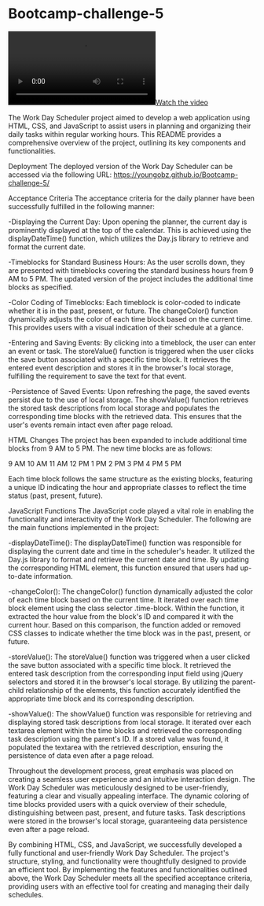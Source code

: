 # Bootcamp-challenge-5

[![Watch the video](challenge%205.mp4)](challenge%205)

The Work Day Scheduler project aimed to develop a web application using HTML, CSS, and JavaScript to assist users in planning and organizing their daily tasks within regular working hours. This README provides a comprehensive overview of the project, outlining its key components and functionalities.

Deployment
The deployed version of the Work Day Scheduler can be accessed via the following URL:
https://youngobz.github.io/Bootcamp-challenge-5/

Acceptance Criteria
The acceptance criteria for the daily planner have been successfully fulfilled in the following manner:

-Displaying the Current Day: Upon opening the planner, the current day is prominently displayed at the top of the calendar. This is achieved using the displayDateTime() function, which utilizes the Day.js library to retrieve and format the current date.

-Timeblocks for Standard Business Hours: As the user scrolls down, they are presented with timeblocks covering the standard business hours from 9 AM to 5 PM. The updated version of the project includes the additional time blocks as specified.

-Color Coding of Timeblocks: Each timeblock is color-coded to indicate whether it is in the past, present, or future. The changeColor() function dynamically adjusts the color of each time block based on the current time. This provides users with a visual indication of their schedule at a glance.

-Entering and Saving Events: By clicking into a timeblock, the user can enter an event or task. The storeValue() function is triggered when the user clicks the save button associated with a specific time block. It retrieves the entered event description and stores it in the browser's local storage, fulfilling the requirement to save the text for that event.

-Persistence of Saved Events: Upon refreshing the page, the saved events persist due to the use of local storage. The showValue() function retrieves the stored task descriptions from local storage and populates the corresponding time blocks with the retrieved data. This ensures that the user's events remain intact even after page reload.

HTML Changes
The project has been expanded to include additional time blocks from 9 AM to 5 PM. The new time blocks are as follows:

9 AM
10 AM
11 AM
12 PM
1 PM
2 PM
3 PM
4 PM
5 PM

Each time block follows the same structure as the existing blocks, featuring a unique ID indicating the hour and appropriate classes to reflect the time status (past, present, future).

JavaScript Functions
The JavaScript code played a vital role in enabling the functionality and interactivity of the Work Day Scheduler. The following are the main functions implemented in the project:

-displayDateTime(): The displayDateTime() function was responsible for displaying the current date and time in the scheduler's header. It utilized the Day.js library to format and retrieve the current date and time. By updating the corresponding HTML element, this function ensured that users had up-to-date information.

-changeColor(): The changeColor() function dynamically adjusted the color of each time block based on the current time. It iterated over each time block element using the class selector .time-block. Within the function, it extracted the hour value from the block's ID and compared it with the current hour. Based on this comparison, the function added or removed CSS classes to indicate whether the time block was in the past, present, or future.

-storeValue(): The storeValue() function was triggered when a user clicked the save button associated with a specific time block. It retrieved the entered task description from the corresponding input field using jQuery selectors and stored it in the browser's local storage. By utilizing the parent-child relationship of the elements, this function accurately identified the appropriate time block and its corresponding description.

-showValue(): The showValue() function was responsible for retrieving and displaying stored task descriptions from local storage. It iterated over each textarea element within the time blocks and retrieved the corresponding task description using the parent's ID. If a stored value was found, it populated the textarea with the retrieved description, ensuring the persistence of data even after a page reload.

Throughout the development process, great emphasis was placed on creating a seamless user experience and an intuitive interaction design. The Work Day Scheduler was meticulously designed to be user-friendly, featuring a clear and visually appealing interface. The dynamic coloring of time blocks provided users with a quick overview of their schedule, distinguishing between past, present, and future tasks. Task descriptions were stored in the browser's local storage, guaranteeing data persistence even after a page reload.

By combining HTML, CSS, and JavaScript, we successfully developed a fully functional and user-friendly Work Day Scheduler. The project's structure, styling, and functionality were thoughtfully designed to provide an efficient tool. By implementing the features and functionalities outlined above, the Work Day Scheduler meets all the specified acceptance criteria, providing users with an effective tool for creating and managing their daily schedules.
